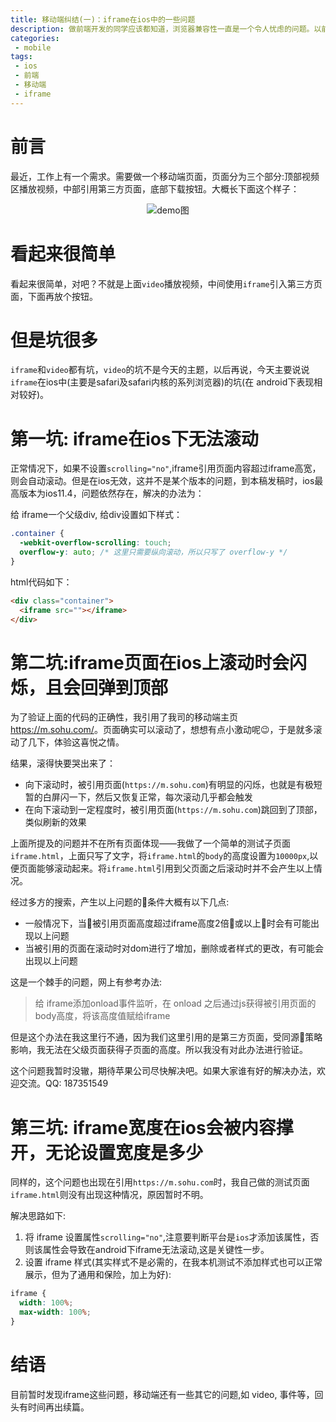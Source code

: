 ```yaml
---
title: 移动端纠结(一)：iframe在ios中的一些问题
description: 做前端开发的同学应该都知道，浏览器兼容性一直是一个令人忧虑的问题。以前是ie系列低版本的各种纠结, 现在移动端也好不到哪儿去。
categories:
 - mobile
tags:
 - ios
 - 前端
 - 移动端
 - iframe
---
```

# 前言
最近，工作上有一个需求。需要做一个移动端页面，页面分为三个部分:顶部视频区播放视频，中部引用第三方页面，底部下载按钮。大概长下面这个样子：
<div align="center">
<img src="{{site.baseurl}}/assets/images/2018/09/iframe.png" alt="demo图">
</div>

# 看起来很简单
看起来很简单，对吧？不就是上面`video`播放视频，中间使用`iframe`引入第三方页面，下面再放个按钮。

# 但是坑很多
`iframe`和`video`都有坑，`video`的坑不是今天的主题，以后再说，今天主要说说`iframe`在ios中(主要是safari及safari内核的系列浏览器)的坑(在 android下表现相对较好)。

# 第一坑: iframe在ios下无法滚动
正常情况下，如果不设置`scrolling="no"`,iframe引用页面内容超过iframe高宽，则会自动滚动。但是在ios无效，这并不是某个版本的问题，到本稿发稿时，ios最高版本为ios11.4，问题依然存在，解决的办法为：

给 iframe一个父级div, 给div设置如下样式：
```css
.container {
  -webkit-overflow-scrolling: touch;
  overflow-y: auto; /* 这里只需要纵向滚动，所以只写了 overflow-y */
}
```
html代码如下：
```html
<div class="container">
  <iframe src=""></iframe>
</div>
```

# 第二坑:iframe页面在ios上滚动时会闪烁，且会回弹到顶部
为了验证上面的代码的正确性，我引用了我司的移动端主页 <a href="https://m.sohu.com/" target="_blank">https://m.sohu.com/</a>。页面确实可以滚动了，想想有点小激动呢😉，于是就多滚动了几下，体验这喜悦之情。

结果，滚得快要哭出来了：
- 向下滚动时，被引用页面(`https://m.sohu.com`)有明显的闪烁，也就是有极短暂的白屏闪一下，然后又恢复正常，每次滚动几乎都会触发
- 在向下滚动到一定程度时，被引用页面(`https://m.sohu.com`)跳回到了顶部，类似刷新的效果

上面所提及的问题并不在所有页面体现——我做了一个简单的测试子页面`iframe.html`，上面只写了文字，将`iframe.html`的`body`的高度设置为`10000px`,以便页面能够滚动起来。将`iframe.html`引用到父页面之后滚动时并不会产生以上情况。

经过多方的搜索，产生以上问题的条件大概有以下几点:
- 一般情况下，当被引用页面高度超过iframe高度2倍或以上时会有可能出现以上问题
- 当被引用的页面在滚动时对dom进行了增加，删除或者样式的更改，有可能会出现以上问题

这是一个棘手的问题，网上有参考办法:
> 给 iframe添加onload事件监听，在 onload 之后通过js获得被引用页面的body高度，将该高度值赋给iframe

但是这个办法在我这里行不通，因为我们这里引用的是第三方页面，受同源策略影响，我无法在父级页面获得子页面的高度。所以我没有对此办法进行验证。

这个问题我暂时没辙，期待苹果公司尽快解决吧。如果大家谁有好的解决办法，欢迎交流。QQ: 187351549

# 第三坑: iframe宽度在ios会被内容撑开，无论设置宽度是多少
同样的，这个问题也出现在引用`https://m.sohu.com`时，我自己做的测试页面`iframe.html`则没有出现这种情况，原因暂时不明。

解决思路如下:

1. 将 iframe 设置属性`scrolling="no"`,注意要判断平台是`ios`才添加该属性，否则该属性会导致在android下iframe无法滚动,这是关键性一步。
2. 设置 iframe 样式(其实样式不是必需的，在我本机测试不添加样式也可以正常展示，但为了通用和保险，加上为好):
```css
iframe {
  width: 100%;
  max-width: 100%;
}
``` 

# 结语
目前暂时发现iframe这些问题，移动端还有一些其它的问题,如 video, 事件等，回头有时间再出续篇。
